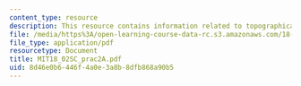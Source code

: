 ```yaml
---
content_type: resource
description: This resource contains information related to topographical map.
file: /media/https%3A/open-learning-course-data-rc.s3.amazonaws.com/18-02sc-multivariable-calculus-fall-2010/8d46e0b6446f4a0e3a8b8dfb868a90b5_MIT18_02SC_prac2A.pdf
file_type: application/pdf
resourcetype: Document
title: MIT18_02SC_prac2A.pdf
uid: 8d46e0b6-446f-4a0e-3a8b-8dfb868a90b5
---
```

